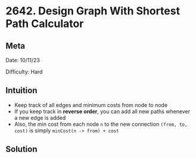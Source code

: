 # 2642. Design Graph With Shortest Path Calculator

## Meta
Date: 10/11/23

Difficulty: Hard

## Intuition
- Keep track of all edges and minimum costs from node to node
- If you keep track in **reverse order**, you can add all new paths whenever a new edge is added
- Also, the min cost from each node `n` to the new connection `(from, to, cost)` is simply `minCost(n -> from) + cost`

## Solution
```py
```